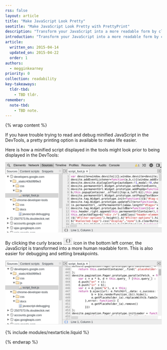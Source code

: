 ```yaml
---
rss: false
layout: article
title: "Make JavaScript Look Pretty"
seotitle: "Make JavaScript Look Pretty with PrettyPrint"
description: "Transform your JavaScript into a more readable form by clicking the Pretty Print icon in Chrome DevTools."
introduction: "Transform your JavaScript into a more readable form by clicking the Pretty Print icon in Chrome DevTools."
article:
  written_on: 2015-04-14
  updated_on: 2015-04-22
  order: 1
authors:
  - megginkearney
priority: 0
collection: readability
key-takeaways:
  tldr-tbd:
    - TBD tldr.
remember:
  note-tbd:
    - TBD note.
---
```

{% wrap content %}

If you have trouble trying to read and debug minified JavaScript in the DevTools, a pretty printing option is available to make life easier. 

Here is how a minified script displayed in the tools might look prior to being displayed in the DevTools:

![Minified script](imgs/pretty-print-off.jpg)

By clicking the curly braces ![Pretty print icon](imgs/prettyprint-icon.png) icon in the bottom left corner, the JavaScript is transformed into a more human readable form. This is also easier for debugging and setting breakpoints.

![Pretty print JavaScript](imgs/pretty-print-on.jpg)

{% include modules/nextarticle.liquid %}

{% endwrap %}
